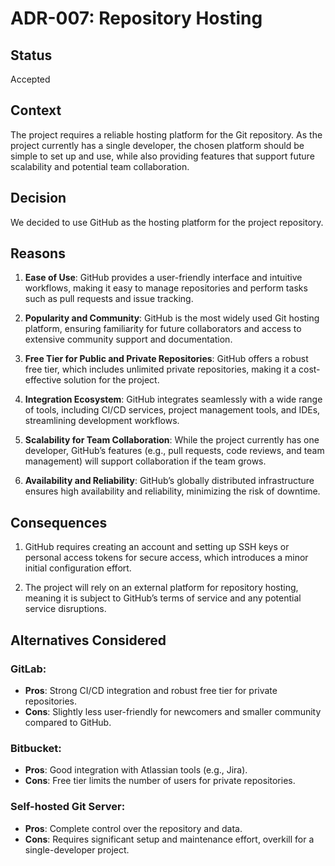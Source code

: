 # ADR-007: Repository Hosting

## Status

Accepted

## Context

The project requires a reliable hosting platform for the Git repository. As the
project currently has a single developer, the chosen platform should be simple
to set up and use, while also providing features that support future scalability
and potential team collaboration.

## Decision

We decided to use GitHub as the hosting platform for the project repository.

## Reasons

1. **Ease of Use**:
   GitHub provides a user-friendly interface and intuitive workflows, making it
   easy to manage repositories and perform tasks such as pull requests and issue
   tracking.

2. **Popularity and Community**:
   GitHub is the most widely used Git hosting platform, ensuring familiarity for
   future collaborators and access to extensive community support and
   documentation.

3. **Free Tier for Public and Private Repositories**:
   GitHub offers a robust free tier, which includes unlimited private
   repositories, making it a cost-effective solution for the project.

4. **Integration Ecosystem**:
   GitHub integrates seamlessly with a wide range of tools, including CI/CD
   services, project management tools, and IDEs, streamlining development
   workflows.

5. **Scalability for Team Collaboration**:
   While the project currently has one developer, GitHub’s features (e.g., pull
   requests, code reviews, and team management) will support collaboration if
   the team grows.

6. **Availability and Reliability**:
   GitHub’s globally distributed infrastructure ensures high availability and
   reliability, minimizing the risk of downtime.

## Consequences

1. GitHub requires creating an account and setting up SSH keys or personal
   access tokens for secure access, which introduces a minor initial
   configuration effort.

2. The project will rely on an external platform for repository hosting, meaning
   it is subject to GitHub’s terms of service and any potential service
   disruptions.

## Alternatives Considered

### GitLab:

- **Pros**: Strong CI/CD integration and robust free tier for private
  repositories.
- **Cons**: Slightly less user-friendly for newcomers and smaller
  community compared to GitHub.

### Bitbucket:

- **Pros**: Good integration with Atlassian tools (e.g., Jira).
- **Cons**: Free tier limits the number of users for private repositories.

### Self-hosted Git Server:

- **Pros**: Complete control over the repository and data.
- **Cons**: Requires significant setup and maintenance effort, overkill for a
  single-developer project.
